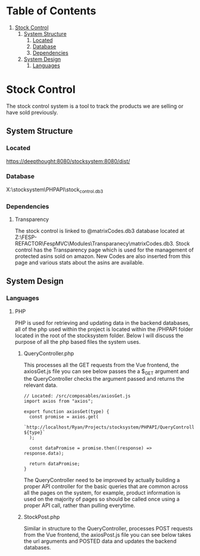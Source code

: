 
# Table of Contents

1.  [Stock Control](#orgd3cae11)
    1.  [System Structure](#org4518996)
        1.  [Located](#org65ec4d3)
        2.  [Database](#org21e0b96)
        3.  [Dependencies](#org7a36b46)
    2.  [System Design](#org716d60d)
        1.  [Languages](#orgfffa6e0)


<a id="orgd3cae11"></a>

# Stock Control

The stock control system is a tool to track the products we are selling or have sold previously.


<a id="org4518996"></a>

## System Structure


<a id="org65ec4d3"></a>

### Located

<https://deepthought:8080/stocksystem:8080/dist/>


<a id="org21e0b96"></a>

### Database

X:\stocksystem\PHPAPI\stock<sub>control.db3</sub>


<a id="org7a36b46"></a>

### Dependencies

1.  Transparency

    The stock control is linked to @matrixCodes.db3 database located at Z:\FESP-REFACTOR\FespMVC\Modules\Transparanecy\matrixCodes.db3. Stock control has the Transparency page which is used for the management of protected asins sold on amazon. New Codes are also inserted from this page and various stats about the asins are available.


<a id="org716d60d"></a>

## System Design


<a id="orgfffa6e0"></a>

### Languages

1.  PHP

    PHP is used for retrieving and updating data in the backend databases, all of the php used within the project is located within the /PHPAPI folder located in the root of the stocksystem folder. Below I will discuss the purpose of all the php based files the system uses.
    
    1.  QueryController.php
    
        This processes all the GET requests from the Vue frontend, the axiosGet.js file you can see below passes the a $<sub>GET</sub> argument and the QueryController checks the argument passed and returns the relevant data.
        
            // Located: /src/composables/axiosGet.js
            import axios from "axios";
            
            export function axiosGet(type) {
              const promise = axios.get(
                `http://localhost/Ryan/Projects/stocksystem/PHPAPI/QueryController.php?${type}`
              );
            
              const dataPromise = promise.then((response) => response.data);
            
              return dataPromise;
            }
        
        The QueryController need to be improved by actually building a proper API controller for the basic queries that are common across all the pages on the system, for example, product information is used on the majority of pages so should be called once using a proper API call, rather than pulling everytime.
    
    2.  StockPost.php
    
        Similar in structure to the QueryController, processes POST requests from the Vue frontend, the axiosPost.js file you can see below takes the url arguments and POSTED data and updates the backend databases.

